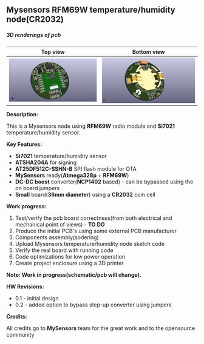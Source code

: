 ## Mysensors RFM69W temperature/humidity node(CR2032)


##### 3D renderings of pcb

Top view | Bottom view
------------ | -------------
![Alt text](3d/renderings/temperature_humidity_top.png?raw=true "top view") | ![Alt text](3d/renderings/temperature_humidity_bottom.png?raw=true "bottom view")



**Description:**

This is a Mysensors node using **RFM69W** radio module and **Si7021** temperature/humidity sensor. 

**Key Features:**

 - **Si7021** temperature/humidity sensor
 - **ATSHA204A** for signing
 - **AT25DF512C-SSHN-B** SPI flash module for OTA
 - **MySensors** ready(**Atmega328p** + **RFM69W**)
 - **DC-DC boost** converter(**NCP1402** based) - can be bypassed using the on board jumpers
 - **Small** board(**36mm diameter**) using a **CR2032** coin cell

**Work progress:**
 1. Test/verify the pcb board correctness(from both electrical and mechanical point of views) - **TO DO**
 2. Produce the initial PCB's using some external PCB manufacturer
 3. Components assembly(sodering)
 4. Upload Mysensors temperature/humidity node sketch code
 5. Verify the real board with running code
 6. Code optimizations for low power operation
 7. Create project enclosure using a 3D printer

**Note: Work in progress(schematic/pcb will change).**

**HW Revisions:**
 - 0.1 - initial design
 - 0.2 - added option to bypass step-up converter using jumpers

**Credits:**
  
  All credits go to **MySensors** team for the great work and to the opensource community

